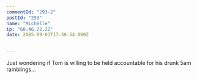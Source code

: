 ```yaml
---
commentId: "293-2"
postId: "293"
name: "Michelle"
ip: "68.46.22.22"
date: 2005-09-03T17:50:54.000Z


---
```

<p>Just wondering if Tom is willing to be held accountable for his drunk 5am ramblings...</p>